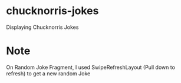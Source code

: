 # chucknorris-jokes
Displaying Chucknorris Jokes

# Note
On Random Joke Fragment, I used SwipeRefreshLayout (Pull down to refresh) to get a new random Joke
